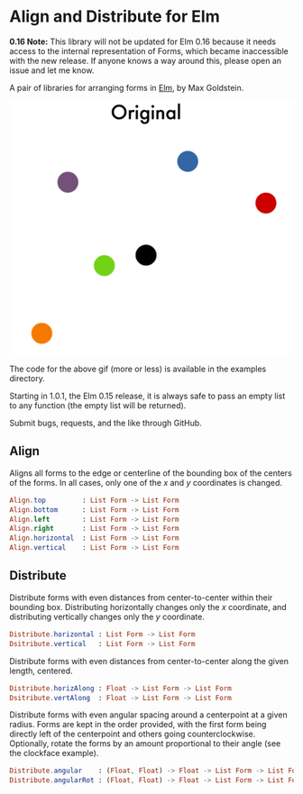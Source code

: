 # Align and Distribute for Elm

**0.16 Note:** This library will not be updated for Elm 0.16 because it needs
access to the internal representation of Forms, which became inaccessible with
the new release. If anyone knows a way around this, please open an issue and
let me know.

A pair of libraries for arranging forms in [Elm](elm-lang.org), by Max Goldstein.

![Demonstration Animation](/Examples/animation.gif?raw=true)

The code for the above gif (more or less) is available in the examples directory.

Starting in 1.0.1, the Elm 0.15 release, it is always safe to pass an empty
list to any function (the empty list will be returned).

Submit bugs, requests, and the like through GitHub.

## Align

Aligns all forms to the edge or centerline of the bounding box of the centers
of the forms. In all cases, only one of the _x_ and _y_ coordinates is changed.

````elm
Align.top         : List Form -> List Form
Align.bottom      : List Form -> List Form
Align.left        : List Form -> List Form
Align.right       : List Form -> List Form
Align.horizontal  : List Form -> List Form
Align.vertical    : List Form -> List Form
````

## Distribute

Distribute forms with even distances from center-to-center within their
bounding box. Distributing horizontally changes only the _x_ coordinate, and
distributing vertically changes only the _y_ coordinate.

````elm
Distribute.horizontal : List Form -> List Form
Dsitribute.vertical   : List Form -> List Form
````

Distribute forms with even distances from center-to-center along the given
length, centered.

````elm
Distribute.horizAlong : Float -> List Form -> List Form
Dsitribute.vertAlong  : Float -> List Form -> List Form
````

Distribute forms with even angular spacing around a centerpoint at a given
radius. Forms are kept in the order provided, with the first form being
directly left of the centerpoint and others going counterclockwise. Optionally,
rotate the forms by an amount proportional to their angle (see the clockface
example).

````elm
Distribute.angular    : (Float, Float) -> Float -> List Form -> List Form
Distribute.angularRot : (Float, Float) -> Float -> List Form -> List Form
````
